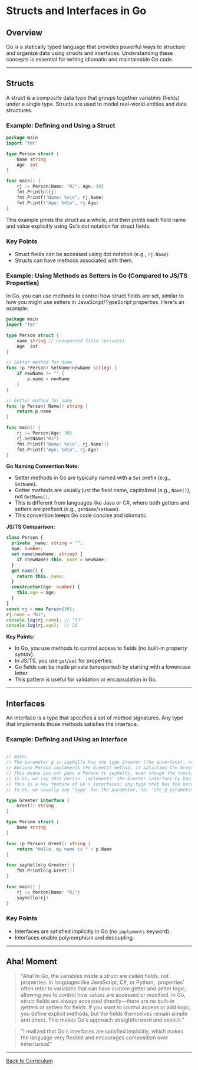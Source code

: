 # Structs and Interfaces in Go

## Overview

Go is a statically typed language that provides powerful ways to structure and organize data using structs and interfaces. Understanding these concepts is essential for writing idiomatic and maintainable Go code.

---

## Structs

A struct is a composite data type that groups together variables (fields) under a single type. Structs are used to model real-world entities and data structures.

### Example: Defining and Using a Struct
```go
package main
import "fmt"

type Person struct {
    Name string
    Age  int
}

func main() {
    rj := Person{Name: "RJ", Age: 30}
    fmt.Println(rj)
    fmt.Printf("Name: %s\n", rj.Name)
    fmt.Printf("Age: %d\n", rj.Age)
}
```

This example prints the struct as a whole, and then prints each field name and value explicitly using Go's dot notation for struct fields.

### Key Points
- Struct fields can be accessed using dot notation (e.g., `rj.Name`).
- Structs can have methods associated with them.

### Example: Using Methods as Setters in Go (Compared to JS/TS Properties)

In Go, you can use methods to control how struct fields are set, similar to how you might use setters in JavaScript/TypeScript properties. Here's an example:

```go
package main
import "fmt"

type Person struct {
    name string // unexported field (private)
    Age  int
}

// Setter method for name
func (p *Person) SetName(newName string) {
    if newName != "" {
        p.name = newName
    }
}

// Getter method for name
func (p Person) Name() string {
    return p.name
}

func main() {
    rj := Person{Age: 30}
    rj.SetName("RJ")
    fmt.Printf("Name: %s\n", rj.Name())
    fmt.Printf("Age: %d\n", rj.Age)
}
```

**Go Naming Convention Note:**
- Setter methods in Go are typically named with a `Set` prefix (e.g., `SetName`).
- Getter methods are usually just the field name, capitalized (e.g., `Name()`), not `GetName()`.
- This is different from languages like Java or C#, where both getters and setters are prefixed (e.g., `getName`/`setName`).
- This convention keeps Go code concise and idiomatic.

**JS/TS Comparison:**
```typescript
class Person {
  private _name: string = "";
  age: number;
  set name(newName: string) {
    if (newName) this._name = newName;
  }
  get name() {
    return this._name;
  }
  constructor(age: number) {
    this.age = age;
  }
}
const rj = new Person(30);
rj.name = "RJ";
console.log(rj.name); // "RJ"
console.log(rj.age);  // 30
```

**Key Points:**
- In Go, you use methods to control access to fields (no built-in property syntax).
- In JS/TS, you use `get`/`set` for properties.
- Go fields can be made private (unexported) by starting with a lowercase letter.
- This pattern is useful for validation or encapsulation in Go.

---

## Interfaces

An interface is a type that specifies a set of method signatures. Any type that implements those methods satisfies the interface.

### Example: Defining and Using an Interface
```go

// Note:
// The parameter g in sayHello has the type Greeter (the interface), not Person (the struct).
// Because Person implements the Greet() method, it satisfies the Greeter interface.
// This means you can pass a Person to sayHello, even though the function expects a Greeter.
// In Go, we say that Person 'implements' the Greeter interface by having the required method(s).
// This is a key feature of Go's interfaces: any type that has the necessary methods automatically satisfies the interface (implicit implementation).
// In Go, we usually say 'type' for the parameter, so: 'the g parameter's type is Greeter.'

type Greeter interface {
    Greet() string
}

type Person struct {
    Name string
}

func (p Person) Greet() string {
    return "Hello, my name is " + p.Name
}

func sayHello(g Greeter) {
    fmt.Println(g.Greet())
}

func main() {
    rj := Person{Name: "RJ"}
    sayHello(rj)
}
```

### Key Points
- Interfaces are satisfied implicitly in Go (no `implements` keyword).
- Interfaces enable polymorphism and decoupling.

---

## Aha! Moment
> "Aha! In Go, the variables inside a struct are called fields, not properties. In languages like JavaScript, C#, or Python, 'properties' often refer to variables that can have custom getter and setter logic, allowing you to control how values are accessed or modified. In Go, struct fields are always accessed directly—there are no built-in getters or setters for fields. If you want to control access or add logic, you define explicit methods, but the fields themselves remain simple and direct. This makes Go's approach straightforward and explicit."

> "I realized that Go's interfaces are satisfied implicitly, which makes the language very flexible and encourages composition over inheritance!"

---

[Back to Curriculum](curriculum.md)
